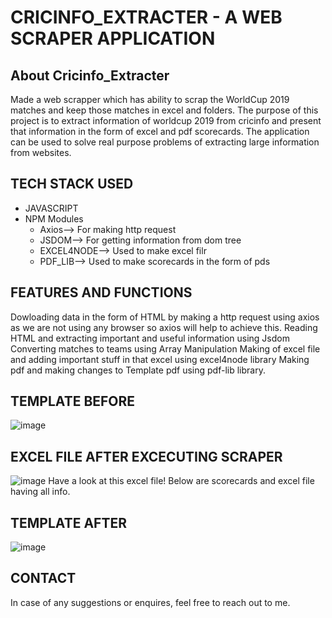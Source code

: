 # CRICINFO_EXTRACTER - A WEB SCRAPER APPLICATION
## About Cricinfo_Extracter
Made a web scrapper which has ability to scrap the WorldCup 2019 matches and keep those matches in excel and folders.
The purpose of this project is to extract information of worldcup 2019 from cricinfo and present that information in the form of excel and pdf scorecards. The application can be used
to solve real purpose problems of extracting large information from websites.

## TECH STACK USED
 -  JAVASCRIPT
 -  NPM Modules
    -  Axios--> For making http request <br>
    -  JSDOM--> For getting information from dom tree
    -  EXCEL4NODE--> Used to make excel filr
    -  PDF_LIB--> Used to make scorecards in the form of pds
 
 ## FEATURES AND FUNCTIONS
 Dowloading data in the form of HTML by making a http request using axios as we are not using any browser so axios will help to achieve this.
 Reading HTML and extracting important and useful information using Jsdom
 Converting matches to teams using Array Manipulation
 Making of excel file and adding important stuff in that excel using excel4node library
 Making pdf and making changes to Template pdf using pdf-lib library.
 
 ## TEMPLATE BEFORE 
 ![image](https://user-images.githubusercontent.com/73028420/136662552-6e4c351f-ef22-4a30-bba6-669e453fc13b.png)
 
 ## EXCEL FILE AFTER EXCECUTING SCRAPER
 ![image](https://user-images.githubusercontent.com/73028420/136662663-9493cb60-4773-43dd-9299-67fc711d2fb9.png)
 Have a look at this excel file!
 Below are scorecards and excel file having all info.

## TEMPLATE AFTER
![image](https://user-images.githubusercontent.com/73028420/136662761-076358f4-e672-4c5e-b79e-2edba1223caa.png)

## CONTACT
In case of any suggestions or enquires, feel free to reach out to me.
 
 



